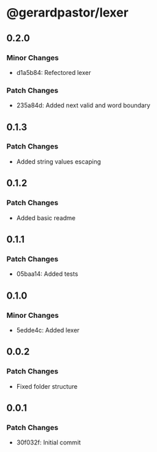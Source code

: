 # @gerardpastor/lexer


## 0.2.0

### Minor Changes

- d1a5b84: Refectored lexer

### Patch Changes

- 235a84d: Added next valid and word boundary

## 0.1.3

### Patch Changes

- Added string values escaping

## 0.1.2

### Patch Changes

- Added basic readme

## 0.1.1

### Patch Changes

- 05baa14: Added tests

## 0.1.0

### Minor Changes

- 5edde4c: Added lexer

## 0.0.2

### Patch Changes

- Fixed folder structure

## 0.0.1

### Patch Changes

- 30f032f: Initial commit
